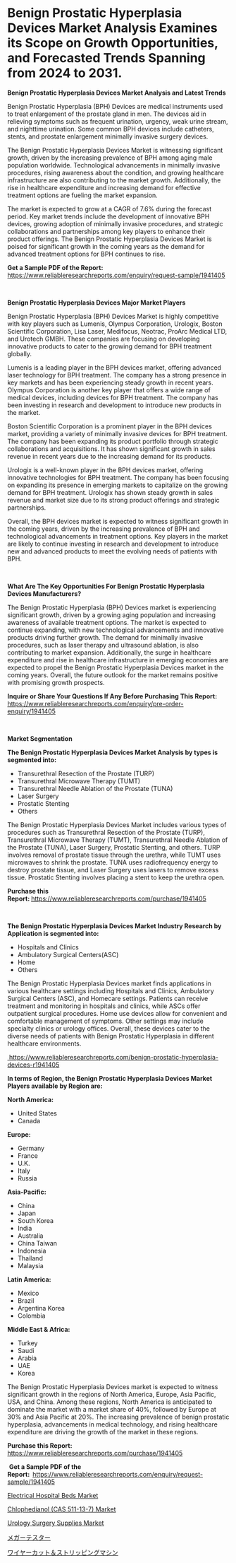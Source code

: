 <p><h1>Benign Prostatic Hyperplasia Devices Market Analysis Examines its Scope on Growth Opportunities, and Forecasted Trends Spanning from 2024 to 2031.</h1></p><p><strong>Benign Prostatic Hyperplasia Devices Market Analysis and Latest Trends</strong></p>
<p><p>Benign Prostatic Hyperplasia (BPH) Devices are medical instruments used to treat enlargement of the prostate gland in men. The devices aid in relieving symptoms such as frequent urination, urgency, weak urine stream, and nighttime urination. Some common BPH devices include catheters, stents, and prostate enlargement minimally invasive surgery devices.</p><p>The Benign Prostatic Hyperplasia Devices Market is witnessing significant growth, driven by the increasing prevalence of BPH among aging male population worldwide. Technological advancements in minimally invasive procedures, rising awareness about the condition, and growing healthcare infrastructure are also contributing to the market growth. Additionally, the rise in healthcare expenditure and increasing demand for effective treatment options are fueling the market expansion.</p><p>The market is expected to grow at a CAGR of 7.6% during the forecast period. Key market trends include the development of innovative BPH devices, growing adoption of minimally invasive procedures, and strategic collaborations and partnerships among key players to enhance their product offerings. The Benign Prostatic Hyperplasia Devices Market is poised for significant growth in the coming years as the demand for advanced treatment options for BPH continues to rise.</p></p>
<p><strong>Get a Sample PDF of the Report:&nbsp;</strong> <a href="https://www.reliableresearchreports.com/enquiry/request-sample/1941405">https://www.reliableresearchreports.com/enquiry/request-sample/1941405</a></p>
<p>&nbsp;</p>
<p><strong>Benign Prostatic Hyperplasia Devices Major Market Players</strong></p>
<p><p>Benign Prostatic Hyperplasia (BPH) Devices Market is highly competitive with key players such as Lumenis, Olympus Corporation, Urologix, Boston Scientific Corporation, Lisa Laser, Medifocus, Neotrac, ProArc Medical LTD, and Urotech GMBH. These companies are focusing on developing innovative products to cater to the growing demand for BPH treatment globally.</p><p>Lumenis is a leading player in the BPH devices market, offering advanced laser technology for BPH treatment. The company has a strong presence in key markets and has been experiencing steady growth in recent years. Olympus Corporation is another key player that offers a wide range of medical devices, including devices for BPH treatment. The company has been investing in research and development to introduce new products in the market.</p><p>Boston Scientific Corporation is a prominent player in the BPH devices market, providing a variety of minimally invasive devices for BPH treatment. The company has been expanding its product portfolio through strategic collaborations and acquisitions. It has shown significant growth in sales revenue in recent years due to the increasing demand for its products.</p><p>Urologix is a well-known player in the BPH devices market, offering innovative technologies for BPH treatment. The company has been focusing on expanding its presence in emerging markets to capitalize on the growing demand for BPH treatment. Urologix has shown steady growth in sales revenue and market size due to its strong product offerings and strategic partnerships.</p><p>Overall, the BPH devices market is expected to witness significant growth in the coming years, driven by the increasing prevalence of BPH and technological advancements in treatment options. Key players in the market are likely to continue investing in research and development to introduce new and advanced products to meet the evolving needs of patients with BPH.</p></p>
<p>&nbsp;</p>
<p><strong>What Are The Key Opportunities For Benign Prostatic Hyperplasia Devices Manufacturers?</strong></p>
<p><p>The Benign Prostatic Hyperplasia (BPH) Devices market is experiencing significant growth, driven by a growing aging population and increasing awareness of available treatment options. The market is expected to continue expanding, with new technological advancements and innovative products driving further growth. The demand for minimally invasive procedures, such as laser therapy and ultrasound ablation, is also contributing to market expansion. Additionally, the surge in healthcare expenditure and rise in healthcare infrastructure in emerging economies are expected to propel the Benign Prostatic Hyperplasia Devices market in the coming years. Overall, the future outlook for the market remains positive with promising growth prospects.</p></p>
<p><strong>Inquire or Share Your Questions If Any Before Purchasing This Report:</strong> <a href="https://www.reliableresearchreports.com/enquiry/pre-order-enquiry/1941405">https://www.reliableresearchreports.com/enquiry/pre-order-enquiry/1941405</a></p>
<p>&nbsp;</p>
<p><strong>Market Segmentation</strong></p>
<p><strong>The Benign Prostatic Hyperplasia Devices Market Analysis by types is segmented into:</strong></p>
<p><ul><li>Transurethral Resection of the Prostate (TURP)</li><li>Transurethral Microwave Therapy (TUMT)</li><li>Transurethral Needle Ablation of the Prostate (TUNA)</li><li>Laser Surgery</li><li>Prostatic Stenting</li><li>Others</li></ul></p>
<p><p>The Benign Prostatic Hyperplasia Devices Market includes various types of procedures such as Transurethral Resection of the Prostate (TURP), Transurethral Microwave Therapy (TUMT), Transurethral Needle Ablation of the Prostate (TUNA), Laser Surgery, Prostatic Stenting, and others. TURP involves removal of prostate tissue through the urethra, while TUMT uses microwaves to shrink the prostate. TUNA uses radiofrequency energy to destroy prostate tissue, and Laser Surgery uses lasers to remove excess tissue. Prostatic Stenting involves placing a stent to keep the urethra open.</p></p>
<p><strong>Purchase this Report:&nbsp;</strong><a href="https://www.reliableresearchreports.com/purchase/1941405">https://www.reliableresearchreports.com/purchase/1941405</a></p>
<p>&nbsp;</p>
<p><strong>The Benign Prostatic Hyperplasia Devices Market Industry Research by Application is segmented into:</strong></p>
<p><ul><li>Hospitals and Clinics</li><li>Ambulatory Surgical Centers(ASC)</li><li>Home</li><li>Others</li></ul></p>
<p><p>The Benign Prostatic Hyperplasia Devices market finds applications in various healthcare settings including Hospitals and Clinics, Ambulatory Surgical Centers (ASC), and Homecare settings. Patients can receive treatment and monitoring in hospitals and clinics, while ASCs offer outpatient surgical procedures. Home use devices allow for convenient and comfortable management of symptoms. Other settings may include specialty clinics or urology offices. Overall, these devices cater to the diverse needs of patients with Benign Prostatic Hyperplasia in different healthcare environments.</p></p>
<p><a href="https://www.reliableresearchreports.com/benign-prostatic-hyperplasia-devices-r1941405">&nbsp;https://www.reliableresearchreports.com/benign-prostatic-hyperplasia-devices-r1941405</a></p>
<p><strong>In terms of Region, the Benign Prostatic Hyperplasia Devices Market Players available by Region are:</strong></p>
<p>
    <p> <strong> North America: </strong>
        <ul>
            <li>United States</li>
            <li>Canada</li>
        </ul>
        </p> 
    <p> <strong> Europe: </strong>
        <ul>
            <li>Germany</li>
            <li>France</li>
            <li>U.K.</li>
            <li>Italy</li>
            <li>Russia</li>
        </ul>
        </p> 
    <p> <strong> Asia-Pacific: </strong>
        <ul>
            <li>China</li>
            <li>Japan</li>
            <li>South Korea</li>
            <li>India</li>
            <li>Australia</li>
            <li>China Taiwan</li>
            <li>Indonesia</li>
            <li>Thailand</li>
            <li>Malaysia</li>
        </ul>
        </p> 
    <p> <strong> Latin America: </strong>
        <ul>
            <li>Mexico</li>
            <li>Brazil</li>
            <li>Argentina Korea</li>
            <li>Colombia</li>
        </ul>
        </p> 
    <p> <strong> Middle East & Africa: </strong>
        <ul>
            <li>Turkey</li>
            <li>Saudi</li>
            <li>Arabia</li>
            <li>UAE</li>
            <li>Korea</li>
        </ul>
    </p>
    </p>
<p><p>The Benign Prostatic Hyperplasia Devices market is expected to witness significant growth in the regions of North America, Europe, Asia Pacific, USA, and China. Among these regions, North America is anticipated to dominate the market with a market share of 40%, followed by Europe at 30% and Asia Pacific at 20%. The increasing prevalence of benign prostatic hyperplasia, advancements in medical technology, and rising healthcare expenditure are driving the growth of the market in these regions.</p></p>
<p><strong>Purchase this Report: </strong><a href="https://www.reliableresearchreports.com/purchase/1941405">https://www.reliableresearchreports.com/purchase/1941405</a></p>
<p>&nbsp;<strong>Get a Sample PDF of the Report:&nbsp;&nbsp;</strong><a href="https://www.reliableresearchreports.com/enquiry/request-sample/1941405">https://www.reliableresearchreports.com/enquiry/request-sample/1941405</a></p>
<p><strong></strong></p>
<p><p><a href="https://github.com/Angelnienowdseej3e45z3p8c/Market-Research-Report-List-2/blob/main/electrical-hospital-beds-market.md">Electrical Hospital Beds Market</a></p><p><a href="https://issuu.com/reportprime-2/docs/chlophedianol-cas-511-13-7-market-size-2030.pptx">Chlophedianol (CAS 511-13-7) Market</a></p><p><a href="https://github.com/brentleyjimmiealvaradoz4l1rea/Market-Research-Report-List-2/blob/main/urology-surgery-supplies-market.md">Urology Surgery Supplies Market</a></p><p><a href="https://github.com/EstaSprer20231/Market-Research-Report-List-1/blob/main/882220050375.md">メガーテスター</a></p><p><a href="https://github.com/klon646/Market-Research-Report-List-1/blob/main/989308550376.md">ワイヤーカット＆ストリッピングマシン</a></p></p>
